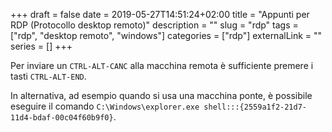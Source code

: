 +++ 
draft = false
date = 2019-05-27T14:51:24+02:00
title = "Appunti per RDP (Protocollo desktop remoto)"
description = ""
slug = "rdp" 
tags = ["rdp", "desktop remoto", "windows"]
categories = ["rdp"]
externalLink = ""
series = []
+++

Per inviare un `CTRL-ALT-CANC` alla macchina remota è sufficiente premere i tasti `CTRL-ALT-END`.

In alternativa, ad esempio quando si usa una macchina ponte, è possibile eseguire il comando `C:\Windows\explorer.exe shell:::{2559a1f2-21d7-11d4-bdaf-00c04f60b9f0}`.